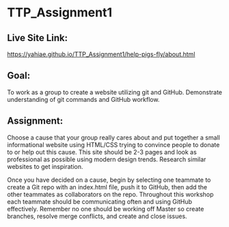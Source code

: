 # TTP_Assignment1

## Live Site Link:
https://yahiae.github.io/TTP_Assignment1/help-pigs-fly/about.html

## Goal:
To work as a group to create a website utilizing git and GitHub. Demonstrate understanding of git commands and GitHub workflow.


## Assignment:
Choose a cause that your group really cares about and put together a small informational website using HTML/CSS trying to convince people to donate to or help out this cause. This site should be 2-3 pages and look as professional as possible using modern design trends. Research similar websites to get inspiration.

Once you have decided on a cause, begin by selecting one teammate to create a Git repo with an index.html file, push it to GitHub, then add the other teammates as collaborators on the repo. Throughout this workshop each teammate should be communicating often and using GitHub effectively. Remember no one should be working off Master so create branches, resolve merge conflicts, and create and close issues.
